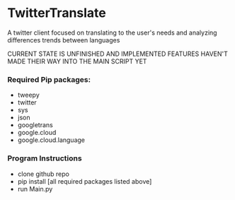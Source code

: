 # TwitterTranslate
A twitter client focused on translating to the user's needs and analyzing differences trends between languages

CURRENT STATE IS UNFINISHED AND IMPLEMENTED FEATURES HAVEN'T MADE THEIR WAY INTO THE MAIN SCRIPT YET

### Required Pip packages:
* tweepy
* twitter
* sys
* json
* googletrans
* google.cloud
* google.cloud.language

### Program Instructions
* clone github repo
* pip install [all required packages listed above]
* run Main.py